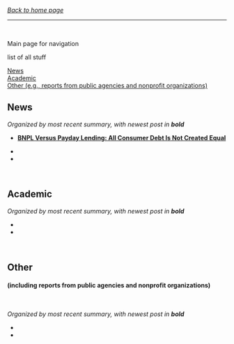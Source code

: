 *[Back to home page](./README.md)*

---

<br>

Main page for navigation

list of all stuff

[News](#news)  
[Academic](#academic)  
[Other (e.g., reports from public agencies and nonprofit organizations)](#other)  

## News

*Organized by most recent summary, with newest post in __bold__*

- **[BNPL Versus Payday Lending: All Consumer Debt Is Not Created Equal](./repo/note01-bnpl-payday.md)**

- 

- 

<br>

## Academic

*Organized by most recent summary, with newest post in __bold__*

-   

-   

<br>

## Other 
#### (including reports from public agencies and nonprofit organizations)

<br>

*Organized by most recent summary, with newest post in __bold__*

- 

- 

